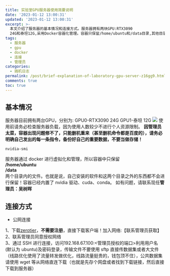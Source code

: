 ```yaml
---
title: 实验室GPU服务器使用简要说明
date: '2023-01-12 13:00:31'
updated: '2023-01-12 13:00:31'
excerpt: >-
  本文介绍了服务器的基本情况和连接方式。服务器拥有两块GPU:RTX3090
  24G和泰坦12G,采用Docker容器化管理。容器只保留/home/ubuntu和/data目录,其他目录不保留。可通过Zerotier加入网络后使用SSH连接服务器,传输文件不宜使用sftp,大文件建议使用wget从网络下载。
tags:
  - 服务器
  - gpu
  - docker
  - 连接
  - 管理员
categories:
  - 搞机日志
permalink: /post/brief-explanation-of-laboratory-gpu-server-z16gg9.html
comments: true
toc: true
---
```




## 基本情况

服务器目前拥有两台GPU，分别为:
GPU0-RTX3090 24G
GPU1-泰坦 12G
![](https://img.wush.cc/231216171645-image.png?imageView2/0/format/webp/q/80)
使用前请务必检查服务器负载，因为使用人数较少不进行个人资源限制。 <span style="font-weight: bold;" class="bold">因管理员太菜，容器出现问题修不了，只能删机重来（甚至删机命令都是百度的），请务必明确自己发出的每一条指令，备份好自己的重要数据，不要当做存储！</span>

```shell
nvidia-smi
```

服务器通过 docker 进行虚拟化和管理，所以容器中只保留 </br>
 <span style="font-weight: bold;" class="bold">/home/ubuntu</span> </br>
 <span style="font-weight: bold;" class="bold">/data</span> </br>
两个目录内的文件。也就是说，自己安装的软件和这两个目录之外的东西都不会进行保留！容器已经内置了 nvidia 驱动、cuda、conda。
如有问题，请联系现任<span style="font-weight: bold;" class="bold">管理员：吴树晖</span>

## 连接方式

* 公网连接</br>

1、下载[zerotier](https://www.zerotier.com/)，<span style="font-weight: bold;" class="bold">不需要注册</span>，直接下载客户端！加入网络:【联系管理员获取】 </br>
2、联系管理员同意授权网络</br>
3、通过 SSH 进行连接，访问192.168.67.100:<管理员授权的端口>利用用户名 (默认为 ubuntu)及密码登录，传输文件不要使用 sftp 直接传数据集或者大文件（线路优化使用了流量转发做优化，线路流量挺贵的，钱包顶不住），公共数据集请使用 wget 等从网络直连下载（也就是先存个网盘或者找到下载链接，然后直接下载到服务器）</br>
